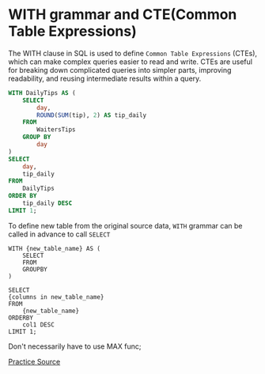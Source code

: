 # WITH grammar and CTE(Common Table Expressions)

The WITH clause in SQL is used to define `Common Table Expressions` (CTEs), which can make complex queries easier to read and write. CTEs are useful for breaking down complicated queries into simpler parts, improving readability, and reusing intermediate results within a query.

``` sql
WITH DailyTips AS (
    SELECT
        day,
        ROUND(SUM(tip), 2) AS tip_daily
    FROM
        WaitersTips
    GROUP BY
        day
)
SELECT
    day,
    tip_daily
FROM
    DailyTips
ORDER BY
    tip_daily DESC
LIMIT 1;
```

To define new table from the original source data,
`WITH` grammar can be called in advance to call `SELECT`

```
WITH {new_table_name} AS (
    SELECT
    FROM
    GROUPBY
)

SELECT
{columns in new_table_name}
FROM 
    {new_table_name}
ORDERBY
    col1 DESC
LIMIT 1;
```

Don't necessarily have to use MAX func;

[Practice Source](https://solvesql.com/problems/best-working-day/)